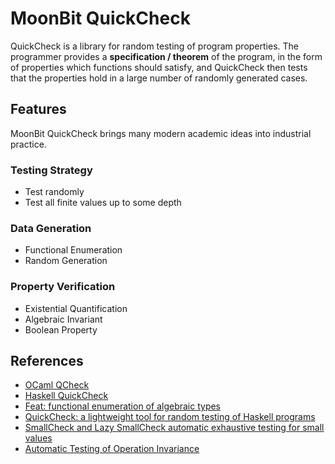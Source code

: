 # MoonBit QuickCheck

QuickCheck is a library for random testing of program properties. The programmer provides a **specification / theorem** of the program, in the form of properties which functions should satisfy, and QuickCheck then tests that the properties hold in a large number of randomly generated cases.

## Features

MoonBit QuickCheck brings many modern academic ideas into industrial practice.

### Testing Strategy

- Test randomly
- Test all finite values up to some depth

### Data Generation

- Functional Enumeration 
- Random Generation

### Property Verification

- Existential Quantification
- Algebraic Invariant
- Boolean Property

## References

- [OCaml QCheck](https://github.com/c-cube/qcheck)
- [Haskell QuickCheck](https://hackage.haskell.org/package/QuickCheck)
- [Feat: functional enumeration of algebraic types](https://doi.org/10.1145/2430532.2364515)
- [QuickCheck: a lightweight tool for random testing of Haskell programs](https://doi.org/10.1145/351240.351266)
- [SmallCheck and Lazy SmallCheck automatic exhaustive testing for small values](https://doi.org/10.1145/1411286.1411292)
- [Automatic Testing of Operation Invariance](https://ceur-ws.org/Vol-1335/wflp2014_paper9.pdf)


